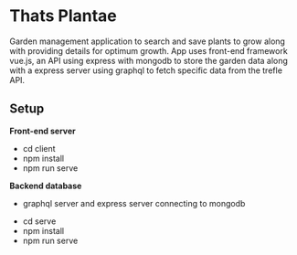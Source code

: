 # Thats Plantae
Garden management application to search and save plants to grow along with providing details for optimum growth. 
App uses front-end framework vue.js, an API using express with mongodb to store the garden data along with a express server using graphql to fetch specific data from the trefle API. 
## Setup
**Front-end server**
* cd client
* npm install
* npm run serve </br>

**Backend database**
</br>
- graphql server and express server connecting to mongodb
* cd serve 
* npm install 
* npm run serve 


